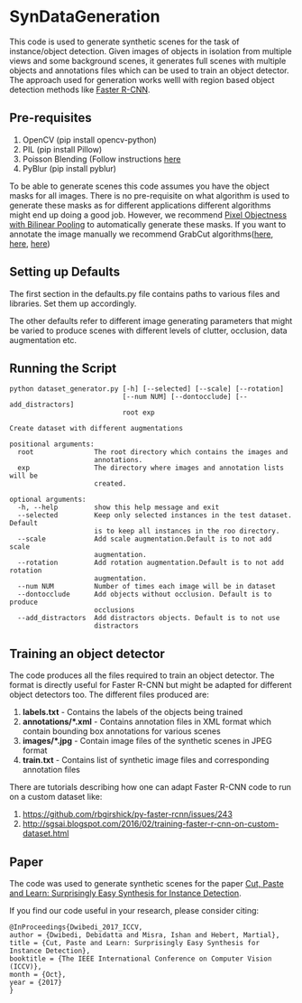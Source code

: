# SynDataGeneration 

This code is used to generate synthetic scenes for the task of instance/object detection. Given images of objects in isolation from multiple views and some background scenes, it generates full scenes with multiple objects and annotations files which can be used to train an object detector. The approach used for generation works welll with region based object detection methods like [Faster R-CNN](https://github.com/rbgirshick/py-faster-rcnn).

## Pre-requisites 
1. OpenCV (pip install opencv-python)
2. PIL (pip install Pillow)
3. Poisson Blending (Follow instructions [here](https://github.com/yskmt/pb)
4. PyBlur (pip install pyblur)

To be able to generate scenes this code assumes you have the object masks for all images. There is no pre-requisite on what algorithm is used to generate these masks as for different applications different algorithms might end up doing a good job. However, we recommend [Pixel Objectness with Bilinear Pooling](https://github.com/debidatta/pixelobjectness-bp) to automatically generate these masks. If you want to annotate the image manually we recommend GrabCut algorithms([here](https://github.com/opencv/opencv/blob/master/samples/python/grabcut.py), [here](https://github.com/cmuartfab/grabcut), [here](https://github.com/daviddoria/GrabCut))

## Setting up Defaults
The first section in the defaults.py file contains paths to various files and libraries. Set them up accordingly.

The other defaults refer to different image generating parameters that might be varied to produce scenes with different levels of clutter, occlusion, data augmentation etc. 

## Running the Script
```
python dataset_generator.py [-h] [--selected] [--scale] [--rotation]
                            [--num NUM] [--dontocclude] [--add_distractors]
                            root exp

Create dataset with different augmentations

positional arguments:
  root               The root directory which contains the images and
                     annotations.
  exp                The directory where images and annotation lists will be
                     created.

optional arguments:
  -h, --help         show this help message and exit
  --selected         Keep only selected instances in the test dataset. Default
                     is to keep all instances in the roo directory.
  --scale            Add scale augmentation.Default is to not add scale
                     augmentation.
  --rotation         Add rotation augmentation.Default is to not add rotation
                     augmentation.
  --num NUM          Number of times each image will be in dataset
  --dontocclude      Add objects without occlusion. Default is to produce
                     occlusions
  --add_distractors  Add distractors objects. Default is to not use
                     distractors
```

## Training an object detector
The code produces all the files required to train an object detector. The format is directly useful for Faster R-CNN but might be adapted for different object detectors too. The different files produced are:
1. __labels.txt__ - Contains the labels of the objects being trained
2. __annotations/*.xml__ - Contains annotation files in XML format which contain bounding box annotations for various scenes
3. __images/*.jpg__ - Contain image files of the synthetic scenes in JPEG format 
4. __train.txt__ - Contains list of synthetic image files and corresponding annotation files

There are tutorials describing how one can adapt Faster R-CNN code to run on a custom dataset like:
1. https://github.com/rbgirshick/py-faster-rcnn/issues/243
2. http://sgsai.blogspot.com/2016/02/training-faster-r-cnn-on-custom-dataset.html

## Paper

The code was used to generate synthetic scenes for the paper [Cut, Paste and Learn: Surprisingly Easy Synthesis for Instance Detection](https://arxiv.org/abs/1708.01642). 

If you find our code useful in your research, please consider citing:
```
@InProceedings{Dwibedi_2017_ICCV,
author = {Dwibedi, Debidatta and Misra, Ishan and Hebert, Martial},
title = {Cut, Paste and Learn: Surprisingly Easy Synthesis for Instance Detection},
booktitle = {The IEEE International Conference on Computer Vision (ICCV)},
month = {Oct},
year = {2017}
}
```